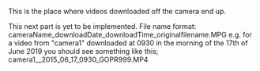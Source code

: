 This is the place where videos downloaded off the camera end up.

This next part is yet to be implemented.
File name format: cameraName_downloadDate_downloadTime_originalfilename.MPG
e.g. for a video from "camera1" downloaded at 0930 in the morning of the 17th of June 2019 you should see something like this;
camera1__2015_06_17_0930_GOPR999.MP4
